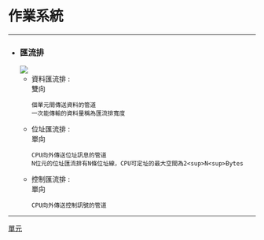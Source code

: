 # 作業系統
*****

+ ### 匯流排 
	![](https://cdn.discordapp.com/attachments/398435316673019905/417173091995615272/unknown.png)  
	+ 資料匯流排 :  
		雙向  
		```
		個單元間傳送資料的管道
		一次能傳輸的資料量稱為匯流排寬度
		```
	+ 位址匯流排 :  
		單向  
		```
		CPU向外傳送位址訊息的管道
		N位元的位址匯流排有N條位址線，CPU可定址的最大空間為2<sup>N<sup>Bytes
		```
	+ 控制匯流排 :  
		單向  
		```
		CPU向外傳送控制訊號的管道
		```
*****
[單元](http://lms.hshs.chc.edu.tw/sys/read_attach.php?id=9500)  

